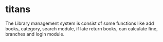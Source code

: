 # titans
The Library management system is consist of some functions like add books, category, search module, if late return books, can calculate fine, branches and login module.
